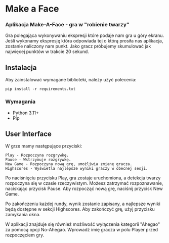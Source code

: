 # Make a Face

### Aplikacja Make-A-Face - gra w "robienie twarzy"

Gra polegająca wykonywaniu ekspresji które podaje nam gra u góry ekranu. Jeśli wykonamy ekspresję która odpowiada tej o którą prosiła nas aplikacja, zostanie naliczony nam punkt. Jako gracz próbujemy skumulować jak najwięcej punktów w trakcie 20 sekund.

## Instalacja

Aby zainstalować wymagane biblioteki, należy użyć polecenia:

`pip install -r requirements.txt`

### Wymagania

- Python 3.11+
- Pip

## User Interface

W grze mamy następujące przyciski:

    Play - Rozpoczyna rozgrywkę.
    Pause - Wstrzymuje rozgrywkę.
    New Game - Rozpoczyna nową grę, umożliwia zmianę gracza.
    Highscores - Wyświetla najlepsze wyniki graczy w obecnej sesji.

Po naciśnięciu przycisku Play, gra zostaje uruchomiona, a detekcja twarzy rozpoczyna się w czasie rzeczywistym. Możesz zatrzymać rozpoznawanie, naciskając przycisk Pause. Aby rozpocząć nową grę, naciśnij przycisk New Game.

Po zakończeniu każdej rundy, wynik zostanie zapisany, a najlepsze wyniki będą dostępne w sekcji Highscores. Aby zakończyć grę, użyj przycisku zamykania okna.

W aplikacji znajduje się również możliwość wyłączenia kategorii "Ahegao" za pomocą opcji No-Ahegao. Wprowadź imię gracza w polu Player przed rozpoczęciem gry.
